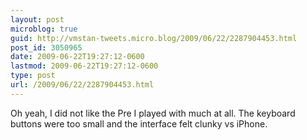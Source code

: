 ```yaml
---
layout: post
microblog: true
guid: http://vmstan-tweets.micro.blog/2009/06/22/2287904453.html
post_id: 3050965
date: 2009-06-22T19:27:12-0600
lastmod: 2009-06-22T19:27:12-0600
type: post
url: /2009/06/22/2287904453.html
---
```

Oh yeah, I did not like the Pre I played with much at all. The keyboard buttons were too small and the interface felt clunky vs iPhone.

